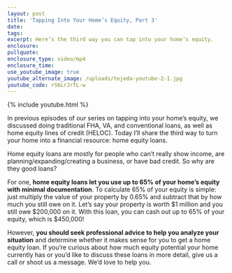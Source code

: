 ```yaml
---
layout: post
title: 'Tapping Into Your Home’s Equity, Part 3'
date:
tags:
excerpt: Here’s the third way you can tap into your home’s equity.
enclosure:
pullquote:
enclosure_type: video/mp4
enclosure_time:
use_youtube_image: true
youtube_alternate_image: /uploads/tejeda-youtube-2-1.jpg
youtube_code: rS6LrJrTL-w
---
```


{% include youtube.html %}

In previous episodes of our series on tapping into your home’s equity, we discussed doing traditional FHA, VA, and conventional loans, as well as home equity lines of credit (HELOC). Today I’ll share the third way to turn your home into a financial resource: home equity loans.

Home equity loans are mostly for people who can’t really show income, are planning/expanding/creating a business, or have bad credit. So why are they good loans?

For one, **home equity loans let you use up to 65% of your home’s equity with minimal documentation**. To calculate 65% of your equity is simple: just multiply the value of your property by 0.65% and subtract that by how much you still owe on it. Let’s say your property is worth $1 million and you still owe $200,000 on it. With this loan, you can cash out up to 65% of your equity, which is $450,000\!

However, **you should seek professional advice to help you analyze your situation** and determine whether it makes sense for you to get a home equity loan. If you’re curious about how much equity potential your home currently has or you’d like to discuss these loans in more detail, give us a call or shoot us a message. We’d love to help you.